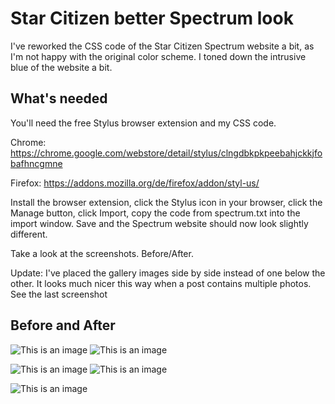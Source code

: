 # Star Citizen better Spectrum look
I've reworked the CSS code of the Star Citizen Spectrum website a bit, as I'm not happy with the original color scheme. I toned down the intrusive blue of the website a bit. 


## What's needed

You'll need the free Stylus browser extension and my CSS code.

Chrome: https://chrome.google.com/webstore/detail/stylus/clngdbkpkpeebahjckkjfobafhncgmne

Firefox: https://addons.mozilla.org/de/firefox/addon/styl-us/

Install the browser extension, click the Stylus icon in your browser, click the Manage button, click Import, copy the code from spectrum.txt into the import window. Save and the Spectrum website should now look slightly different.

Take a look at the screenshots. Before/After.

Update: I've placed the gallery images side by side instead of one below the other. It looks much nicer this way when a post contains multiple photos. See the last screenshot

## Before and After
![This is an image](https://dto9r5vaiz7bu.cloudfront.net/15qel1zl0953k/tavern_upload_large.png)
![This is an image](https://dto9r5vaiz7bu.cloudfront.net/a2ccne06r8pln/tavern_upload_large.png)

![This is an image](https://dto9r5vaiz7bu.cloudfront.net/0r1jpm6m6qu8t/tavern_upload_large.png)
![This is an image](https://dto9r5vaiz7bu.cloudfront.net/kitzvtipye2uv/tavern_upload_large.png)

![This is an image](https://dto9r5vaiz7bu.cloudfront.net/zk1twtuhxaqop/tavern_upload_large.png)
